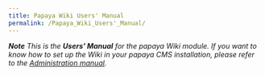 ```yaml
---
title: Papaya Wiki Users' Manual
permalink: /Papaya_Wiki_Users'_Manual/
---
```


***Note** This is the **Users' Manual** for the papaya Wiki module. If you want to know how to set up the Wiki in your papaya CMS installation, please refer to the [Administration manual](/Wiki_(papaya_Module_package).md).*